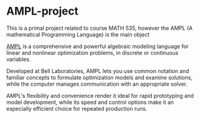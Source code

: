 AMPL-project
============

This is a primal project related to course MATH 535, however the AMPL (A mathematical Programming Language) is the main object 


[AMPL](http://www.ampl.com) is a comprehensive and powerful algebraic modeling language for linear and nonlinear optimization problems, in discrete or continuous variables.

Developed at Bell Laboratories, AMPL lets you use common notation and familiar concepts to formulate optimization models and examine solutions, while the computer manages communication with an appropriate solver.

AMPL's flexibility and convenience render it ideal for rapid prototyping and model development, while its speed and control options make it an especially efficient choice for repeated production runs.
